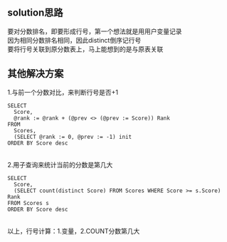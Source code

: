 solution思路
-------------

要对分数排名，即要形成行号，第一个想法就是用用户变量记录<br>
因为相同分数排名相同，因此distinct倒序记行号<br>
要将行号关联到原分数表上，马上能想到的是与原表关联<br>

其他解决方案
------------
1.与前一个分数对比，来判断行号是否+1
```mysql
SELECT
  Score,
  @rank := @rank + (@prev <> (@prev := Score)) Rank
FROM
  Scores,
  (SELECT @rank := 0, @prev := -1) init
ORDER BY Score desc
```
<br>
2.用子查询来统计当前的分数是第几大

```mysql
SELECT
  Score,
  (SELECT count(distinct Score) FROM Scores WHERE Score >= s.Score) Rank
FROM Scores s
ORDER BY Score desc
```
<br>
以上，行号计算：1.变量，2.COUNT分数第几大